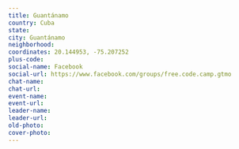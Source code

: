 ```yaml
---
title: Guantánamo
country: Cuba
state: 
city: Guantánamo
neighborhood: 
coordinates: 20.144953, -75.207252
plus-code:
social-name: Facebook
social-url: https://www.facebook.com/groups/free.code.camp.gtmo
chat-name:
chat-url:
event-name:
event-url:
leader-name:
leader-url:
old-photo: 
cover-photo:
---
```

